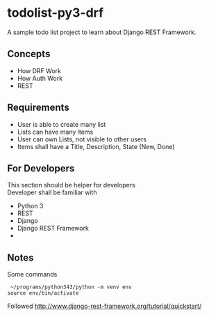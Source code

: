 # todolist-py3-drf
A sample todo list project to learn about Django REST Framework.

## Concepts
- How DRF Work
- How Auth Work 
- REST

## Requirements
 - User is able to create many list
 - Lists can have many items
 - User can own Lists, not visible to other users
 - Items shall have a Title, Description, State (New, Done)

## For Developers
This section should be helper for developers    
Developer shall be familiar with
 - Python 3
 - REST
 - Django
 - Django REST Framework
 - 

## Notes
Some commands
````
 ~/programs/python343/python -m venv env    
source env/bin/activate
````

Followed http://www.django-rest-framework.org/tutorial/quickstart/    

 
